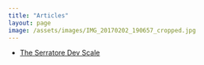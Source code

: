 ```yaml
---
title: "Articles"
layout: page
image: /assets/images/IMG_20170202_190657_cropped.jpg
---
```


<ul>
<li><a href="/articles/serratore-dev-scale.html">The Serratore Dev Scale</a></li>
</ul>